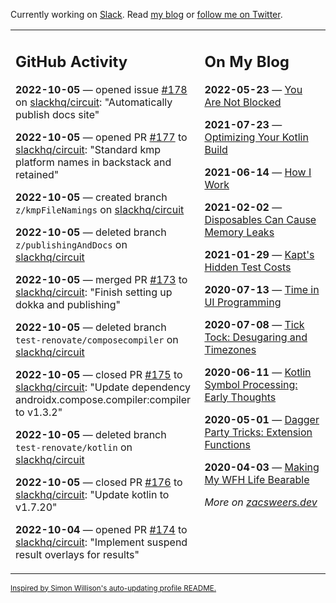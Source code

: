 Currently working on [Slack](https://slack.com/). Read [my blog](https://zacsweers.dev/) or [follow me on Twitter](https://twitter.com/ZacSweers).

<table><tr><td valign="top" width="60%">

## GitHub Activity
<!-- githubActivity starts -->
**2022-10-05** — opened issue [#178](https://github.com/slackhq/circuit/issues/178) on [slackhq/circuit](https://github.com/slackhq/circuit): "Automatically publish docs site"

**2022-10-05** — opened PR [#177](https://github.com/slackhq/circuit/pull/177) to [slackhq/circuit](https://github.com/slackhq/circuit): "Standard kmp platform names in backstack and retained"

**2022-10-05** — created branch `z/kmpFileNamings` on [slackhq/circuit](https://github.com/slackhq/circuit)

**2022-10-05** — deleted branch `z/publishingAndDocs` on [slackhq/circuit](https://github.com/slackhq/circuit)

**2022-10-05** — merged PR [#173](https://github.com/slackhq/circuit/pull/173) to [slackhq/circuit](https://github.com/slackhq/circuit): "Finish setting up dokka and publishing"

**2022-10-05** — deleted branch `test-renovate/composecompiler` on [slackhq/circuit](https://github.com/slackhq/circuit)

**2022-10-05** — closed PR [#175](https://github.com/slackhq/circuit/pull/175) to [slackhq/circuit](https://github.com/slackhq/circuit): "Update dependency androidx.compose.compiler:compiler to v1.3.2"

**2022-10-05** — deleted branch `test-renovate/kotlin` on [slackhq/circuit](https://github.com/slackhq/circuit)

**2022-10-05** — closed PR [#176](https://github.com/slackhq/circuit/pull/176) to [slackhq/circuit](https://github.com/slackhq/circuit): "Update kotlin to v1.7.20"

**2022-10-04** — opened PR [#174](https://github.com/slackhq/circuit/pull/174) to [slackhq/circuit](https://github.com/slackhq/circuit): "Implement suspend result overlays for results"
<!-- githubActivity ends -->
</td><td valign="top" width="40%">

## On My Blog
<!-- blog starts -->
**2022-05-23** — [You Are Not Blocked](https://www.zacsweers.dev/you-are-not-blocked/)

**2021-07-23** — [Optimizing Your Kotlin Build](https://www.zacsweers.dev/optimizing-your-kotlin-build/)

**2021-06-14** — [How I Work](https://www.zacsweers.dev/how-i-work/)

**2021-02-02** — [Disposables Can Cause Memory Leaks](https://www.zacsweers.dev/disposables-can-cause-memory-leaks/)

**2021-01-29** — [Kapt's Hidden Test Costs](https://www.zacsweers.dev/kapts-hidden-test-costs/)

**2020-07-13** — [Time in UI Programming](https://www.zacsweers.dev/time-in-ui/)

**2020-07-08** — [Tick Tock: Desugaring and Timezones](https://www.zacsweers.dev/ticktock-desugaring-timezones/)

**2020-06-11** — [Kotlin Symbol Processing: Early Thoughts](https://www.zacsweers.dev/kotlin-symbol-processor-early-thoughts/)

**2020-05-01** — [Dagger Party Tricks: Extension Functions](https://www.zacsweers.dev/dagger-party-tricks-extension-functions/)

**2020-04-03** — [Making My WFH Life Bearable](https://www.zacsweers.dev/making-wfh-life-bearable/)
<!-- blog ends -->
_More on [zacsweers.dev](https://zacsweers.dev/)_
</td></tr></table>

<sub><a href="https://simonwillison.net/2020/Jul/10/self-updating-profile-readme/">Inspired by Simon Willison's auto-updating profile README.</a></sub>